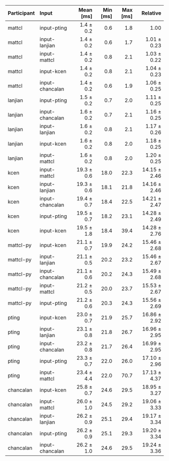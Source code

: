 | Participant | Input | Mean [ms] | Min [ms] | Max [ms] | Relative |
|:---|:---|---:|---:|---:|---:|
| mattcl | input-pting | 1.4 ± 0.2 | 0.6 | 1.8 | 1.00 |
| mattcl | input-lanjian | 1.4 ± 0.2 | 0.6 | 1.7 | 1.01 ± 0.23 |
| mattcl | input-mattcl | 1.4 ± 0.2 | 0.8 | 2.1 | 1.03 ± 0.22 |
| mattcl | input-kcen | 1.4 ± 0.2 | 0.8 | 2.1 | 1.04 ± 0.23 |
| mattcl | input-chancalan | 1.4 ± 0.2 | 0.6 | 1.9 | 1.06 ± 0.25 |
| lanjian | input-pting | 1.5 ± 0.2 | 0.7 | 2.0 | 1.11 ± 0.25 |
| lanjian | input-chancalan | 1.6 ± 0.2 | 0.7 | 2.1 | 1.16 ± 0.25 |
| lanjian | input-lanjian | 1.6 ± 0.2 | 0.8 | 2.1 | 1.17 ± 0.26 |
| lanjian | input-kcen | 1.6 ± 0.2 | 0.8 | 2.0 | 1.18 ± 0.25 |
| lanjian | input-mattcl | 1.6 ± 0.2 | 0.8 | 2.0 | 1.20 ± 0.25 |
| kcen | input-mattcl | 19.3 ± 0.6 | 18.0 | 22.3 | 14.15 ± 2.46 |
| kcen | input-lanjian | 19.3 ± 0.6 | 18.1 | 21.8 | 14.16 ± 2.46 |
| kcen | input-chancalan | 19.4 ± 0.7 | 18.4 | 22.5 | 14.21 ± 2.47 |
| kcen | input-pting | 19.5 ± 0.7 | 18.2 | 23.1 | 14.28 ± 2.49 |
| kcen | input-kcen | 19.5 ± 1.8 | 18.4 | 39.4 | 14.28 ± 2.76 |
| mattcl-py | input-kcen | 21.1 ± 0.7 | 19.9 | 24.2 | 15.46 ± 2.68 |
| mattcl-py | input-lanjian | 21.1 ± 0.5 | 20.2 | 23.2 | 15.46 ± 2.67 |
| mattcl-py | input-chancalan | 21.1 ± 0.6 | 20.2 | 24.3 | 15.49 ± 2.68 |
| mattcl-py | input-mattcl | 21.2 ± 0.5 | 20.0 | 23.7 | 15.53 ± 2.67 |
| mattcl-py | input-pting | 21.2 ± 0.6 | 20.3 | 24.3 | 15.56 ± 2.69 |
| pting | input-kcen | 23.0 ± 0.7 | 21.9 | 25.7 | 16.86 ± 2.92 |
| pting | input-lanjian | 23.1 ± 0.8 | 21.8 | 26.7 | 16.96 ± 2.95 |
| pting | input-chancalan | 23.2 ± 0.8 | 21.7 | 26.4 | 16.99 ± 2.95 |
| pting | input-pting | 23.3 ± 0.7 | 22.0 | 26.0 | 17.10 ± 2.96 |
| pting | input-mattcl | 23.4 ± 4.4 | 22.0 | 70.7 | 17.13 ± 4.37 |
| chancalan | input-kcen | 25.8 ± 0.7 | 24.6 | 29.5 | 18.95 ± 3.27 |
| chancalan | input-mattcl | 26.0 ± 1.0 | 24.5 | 29.2 | 19.06 ± 3.33 |
| chancalan | input-lanjian | 26.2 ± 0.9 | 25.1 | 29.4 | 19.17 ± 3.34 |
| chancalan | input-pting | 26.2 ± 0.9 | 25.1 | 29.3 | 19.20 ± 3.34 |
| chancalan | input-chancalan | 26.2 ± 1.0 | 24.6 | 29.5 | 19.24 ± 3.36 |
